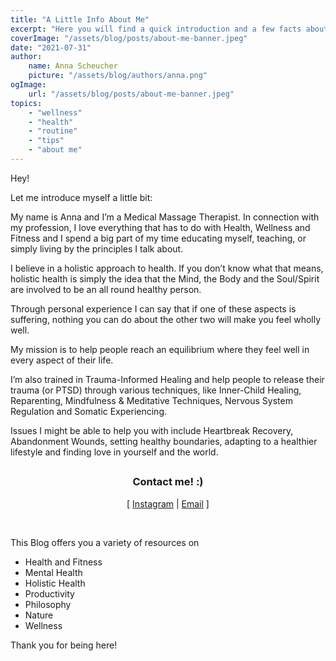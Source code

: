 ```yaml
---
title: "A Little Info About Me"
excerpt: "Here you will find a quick introduction and a few facts about me :)"
coverImage: "/assets/blog/posts/about-me-banner.jpeg"
date: "2021-07-31"
author:
    name: Anna Scheucher
    picture: "/assets/blog/authors/anna.png"
ogImage:
    url: "/assets/blog/posts/about-me-banner.jpeg"
topics:
    - "wellness"
    - "health"
    - "routine"
    - "tips"
    - "about me"
---
```


<p class="text-left font-serif">Hey!

Let me introduce myself a little bit:

My name is Anna and I’m a Medical Massage Therapist. In connection with my profession, I love everything that has to do with Health, Wellness and Fitness and I spend a big part of my time educating myself, teaching, or simply living by the principles I talk about.

I believe in a holistic approach to health. If you don’t know what that means, holistic health is simply the idea that the Mind, the Body and the Soul/Spirit are involved to be an all round healthy person.

Through personal experience I can say that if one of these aspects is suffering, nothing you can do about the other two will make you feel wholly well.

My mission is to help people reach an equilibrium where they feel well in every aspect of their life.

I’m also trained in Trauma-Informed Healing and help people to release their trauma (or PTSD) through various techniques, like Inner-Child Healing, Reparenting, Mindfulness & Meditative Techniques, Nervous System Regulation and Somatic Experiencing.

Issues I might be able to help you with include Heartbreak Recovery, Abandonment Wounds, setting healthy boundaries, adapting to a healthier lifestyle and finding love in yourself and the world.

</p>

##

<h3 class="font-serif" align="center">Contact me! :)</h3>
<p class="font-serif" align="center">
  [
  <a class="text-gray-700  font-bold hover:underline hover:text-blue-500 duration-200 transition-colors" href="https://www.instagram.com/anna.scheucher/" target="_blank" rel="noreferrer">Instagram</a>
  |
  <a class="text-gray-700  font-bold hover:underline hover:text-blue-500 duration-200 transition-colors" href="mailto:ascheucher.healing@gmail.com" target="_blank" rel="noreferrer">Email</a>
  ]
  
</p>

<br/>

This Blog offers you a variety of resources on 

<span class="font-bold">
<ul class="list-disc">
<li> Health and Fitness
<li> Mental Health
<li> Holistic Health
<li> Productivity
<li> Philosophy
<li> Nature
<li> Wellness
</ul>

</span>

Thank you for being here! 

<p class="text-left font-serif"></p>
